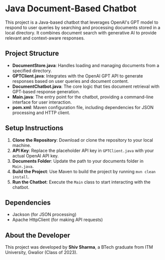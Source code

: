 # Java Document-Based Chatbot

This project is a Java-based chatbot that leverages OpenAI's GPT model to respond to user queries by searching and processing documents stored in a local directory. It combines document search with generative AI to provide relevant and context-aware responses.

## Project Structure

- **DocumentStore.java**: Handles loading and managing documents from a specified directory.
- **GPTClient.java**: Integrates with the OpenAI GPT API to generate responses based on user queries and document content.
- **DocumentChatbot.java**: The core logic that ties document retrieval with GPT-based response generation.
- **Main.java**: The entry point for the chatbot, providing a command-line interface for user interaction.
- **pom.xml**: Maven configuration file, including dependencies for JSON processing and HTTP client.

## Setup Instructions

1. **Clone the Repository**: Download or clone the repository to your local machine.
2. **API Key**: Replace the placeholder API key in `GPTClient.java` with your actual OpenAI API key.
3. **Documents Folder**: Update the path to your documents folder in `Main.java`.
4. **Build the Project**: Use Maven to build the project by running `mvn clean install`.
5. **Run the Chatbot**: Execute the `Main` class to start interacting with the chatbot.

## Dependencies

- Jackson (for JSON processing)
- Apache HttpClient (for making API requests)

## About the Developer

This project was developed by **Shiv Sharma**, a BTech graduate from ITM University, Gwalior (Class of 2023).
